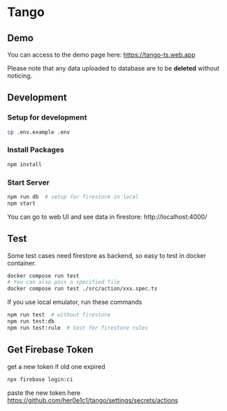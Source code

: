 # Tango

## Demo

You can access to the demo page here: https://tango-ts.web.app

Please note that any data uploaded to database are to be **deleted** without noticing.

## Development

### Setup for development

```bash
cp .env.example .env
```

### Install Packages

```bash
npm install
```

### Start Server

```bash
npm run db  # setup for firestore in local
npm start
```

You can go to web UI and see data in firestore: http://localhost:4000/

## Test

Some test cases need firestore as backend, so easy to test in docker container.

```bash
docker compose run test
# You can also pass a specified file
docker compose run test ./src/action/xxx.spec.ts
```

If you use local emulator, run these commands

```bash
npm run test  # without firestore
npm run test:db
npm run test:rule  # test for firestore rules
```

## Get Firebase Token

get a new token if old one expired

```bash
npx firebase login:ci
```

paste the new token here
https://github.com/her0e1c1/tango/settings/secrets/actions

